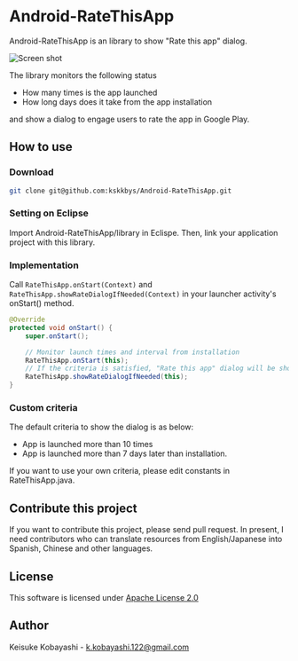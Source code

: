 Android-RateThisApp
===================

Android-RateThisApp is an library to show "Rate this app" dialog.

![Screen shot](https://raw.github.com/kskkbys/Android-RateThisApp/master/screenshot_resized.png)

The library monitors the following status

* How many times is the app launched
* How long days does it take from the app installation

and show a dialog to engage users to rate the app in Google Play.

## How to use

### Download
```sh
git clone git@github.com:kskkbys/Android-RateThisApp.git
```

### Setting on Eclipse
Import Android-RateThisApp/library in Eclispe. Then, link your application project with this library.

### Implementation
Call `RateThisApp.onStart(Context)` and `RateThisApp.showRateDialogIfNeeded(Context)` in your launcher activity's onStart() method.
```java
@Override
protected void onStart() {
    super.onStart();

    // Monitor launch times and interval from installation
    RateThisApp.onStart(this);
    // If the criteria is satisfied, "Rate this app" dialog will be shown
    RateThisApp.showRateDialogIfNeeded(this);
}
```

### Custom criteria
The default criteria to show the dialog is as below:

* App is launched more than 10 times
* App is launched more than 7 days later than installation.

If you want to use your own criteria, please edit constants in RateThisApp.java.

## Contribute this project
If you want to contribute this project, please send pull request.
In present, I need contributors who can translate resources from English/Japanese into Spanish, Chinese and other languages.

## License
This software is licensed under [Apache License 2.0](http://www.apache.org/licenses/LICENSE-2.0.html)

## Author
Keisuke Kobayashi - k.kobayashi.122@gmail.com
